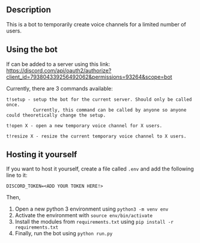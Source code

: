 ## Description
This is a bot to temporarily create voice channels for a limited number of users.

## Using the bot
If can be added to a server using this link:
https://discord.com/api/oauth2/authorize?client_id=793804339256492062&permissions=93264&scope=bot

Currently, there are 3 commands available:
```
t!setup - setup the bot for the current server. Should only be called once.
          Currently, this command can be called by anyone so anyone could theoretically change the setup.

t!open X - open a new temporary voice channel for X users.

t!resize X - resize the current temporary voice channel to X users.
```

## Hosting it yourself
If you want to host it yourself, create a file called `.env` and add the following line to it:
```
DISCORD_TOKEN=<ADD YOUR TOKEN HERE!>
```
Then,
  1. Open a new python 3 environment using `python3 -m venv env`
  2. Activate the environment with `source env/bin/activate`
  3. Install the modules from `requirements.txt` using `pip install -r requirements.txt`
  4. Finally, run the bot using `python run.py`
